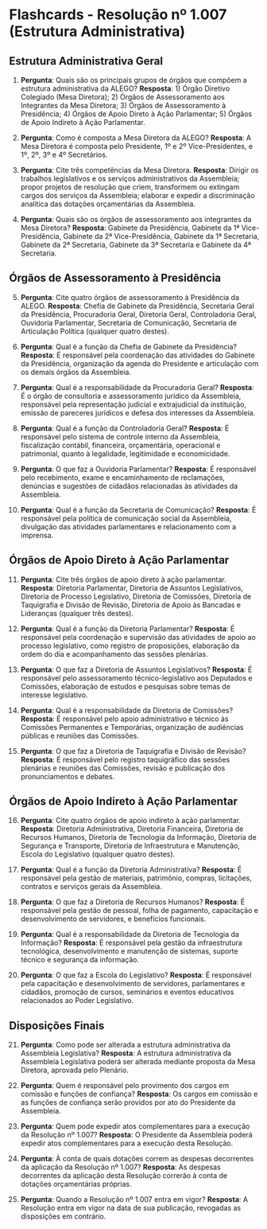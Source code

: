 # Flashcards - Resolução nº 1.007 (Estrutura Administrativa)

## Estrutura Administrativa Geral

1. **Pergunta**: Quais são os principais grupos de órgãos que compõem a estrutura administrativa da ALEGO?
   **Resposta**: 1) Órgão Diretivo Colegiado (Mesa Diretora); 2) Órgãos de Assessoramento aos Integrantes da Mesa Diretora; 3) Órgãos de Assessoramento à Presidência; 4) Órgãos de Apoio Direto à Ação Parlamentar; 5) Órgãos de Apoio Indireto à Ação Parlamentar.

2. **Pergunta**: Como é composta a Mesa Diretora da ALEGO?
   **Resposta**: A Mesa Diretora é composta pelo Presidente, 1º e 2º Vice-Presidentes, e 1º, 2º, 3º e 4º Secretários.

3. **Pergunta**: Cite três competências da Mesa Diretora.
   **Resposta**: Dirigir os trabalhos legislativos e os serviços administrativos da Assembleia; propor projetos de resolução que criem, transformem ou extingam cargos dos serviços da Assembleia; elaborar e expedir a discriminação analítica das dotações orçamentárias da Assembleia.

4. **Pergunta**: Quais são os órgãos de assessoramento aos integrantes da Mesa Diretora?
   **Resposta**: Gabinete da Presidência, Gabinete da 1ª Vice-Presidência, Gabinete da 2ª Vice-Presidência, Gabinete da 1ª Secretaria, Gabinete da 2ª Secretaria, Gabinete da 3ª Secretaria e Gabinete da 4ª Secretaria.

## Órgãos de Assessoramento à Presidência

5. **Pergunta**: Cite quatro órgãos de assessoramento à Presidência da ALEGO.
   **Resposta**: Chefia de Gabinete da Presidência, Secretaria Geral da Presidência, Procuradoria Geral, Diretoria Geral, Controladoria Geral, Ouvidoria Parlamentar, Secretaria de Comunicação, Secretaria de Articulação Política (qualquer quatro destes).

6. **Pergunta**: Qual é a função da Chefia de Gabinete da Presidência?
   **Resposta**: É responsável pela coordenação das atividades do Gabinete da Presidência, organização da agenda do Presidente e articulação com os demais órgãos da Assembleia.

7. **Pergunta**: Qual é a responsabilidade da Procuradoria Geral?
   **Resposta**: É o órgão de consultoria e assessoramento jurídico da Assembleia, responsável pela representação judicial e extrajudicial da instituição, emissão de pareceres jurídicos e defesa dos interesses da Assembleia.

8. **Pergunta**: Qual é a função da Controladoria Geral?
   **Resposta**: É responsável pelo sistema de controle interno da Assembleia, fiscalização contábil, financeira, orçamentária, operacional e patrimonial, quanto à legalidade, legitimidade e economicidade.

9. **Pergunta**: O que faz a Ouvidoria Parlamentar?
   **Resposta**: É responsável pelo recebimento, exame e encaminhamento de reclamações, denúncias e sugestões de cidadãos relacionadas às atividades da Assembleia.

10. **Pergunta**: Qual é a função da Secretaria de Comunicação?
    **Resposta**: É responsável pela política de comunicação social da Assembleia, divulgação das atividades parlamentares e relacionamento com a imprensa.

## Órgãos de Apoio Direto à Ação Parlamentar

11. **Pergunta**: Cite três órgãos de apoio direto à ação parlamentar.
    **Resposta**: Diretoria Parlamentar, Diretoria de Assuntos Legislativos, Diretoria de Processo Legislativo, Diretoria de Comissões, Diretoria de Taquigrafia e Divisão de Revisão, Diretoria de Apoio às Bancadas e Lideranças (qualquer três destes).

12. **Pergunta**: Qual é a função da Diretoria Parlamentar?
    **Resposta**: É responsável pela coordenação e supervisão das atividades de apoio ao processo legislativo, como registro de proposições, elaboração da ordem do dia e acompanhamento das sessões plenárias.

13. **Pergunta**: O que faz a Diretoria de Assuntos Legislativos?
    **Resposta**: É responsável pelo assessoramento técnico-legislativo aos Deputados e Comissões, elaboração de estudos e pesquisas sobre temas de interesse legislativo.

14. **Pergunta**: Qual é a responsabilidade da Diretoria de Comissões?
    **Resposta**: É responsável pelo apoio administrativo e técnico às Comissões Permanentes e Temporárias, organização de audiências públicas e reuniões das Comissões.

15. **Pergunta**: O que faz a Diretoria de Taquigrafia e Divisão de Revisão?
    **Resposta**: É responsável pelo registro taquigráfico das sessões plenárias e reuniões das Comissões, revisão e publicação dos pronunciamentos e debates.

## Órgãos de Apoio Indireto à Ação Parlamentar

16. **Pergunta**: Cite quatro órgãos de apoio indireto à ação parlamentar.
    **Resposta**: Diretoria Administrativa, Diretoria Financeira, Diretoria de Recursos Humanos, Diretoria de Tecnologia da Informação, Diretoria de Segurança e Transporte, Diretoria de Infraestrutura e Manutenção, Escola do Legislativo (qualquer quatro destes).

17. **Pergunta**: Qual é a função da Diretoria Administrativa?
    **Resposta**: É responsável pela gestão de materiais, patrimônio, compras, licitações, contratos e serviços gerais da Assembleia.

18. **Pergunta**: O que faz a Diretoria de Recursos Humanos?
    **Resposta**: É responsável pela gestão de pessoal, folha de pagamento, capacitação e desenvolvimento de servidores, e benefícios funcionais.

19. **Pergunta**: Qual é a responsabilidade da Diretoria de Tecnologia da Informação?
    **Resposta**: É responsável pela gestão da infraestrutura tecnológica, desenvolvimento e manutenção de sistemas, suporte técnico e segurança da informação.

20. **Pergunta**: O que faz a Escola do Legislativo?
    **Resposta**: É responsável pela capacitação e desenvolvimento de servidores, parlamentares e cidadãos, promoção de cursos, seminários e eventos educativos relacionados ao Poder Legislativo.

## Disposições Finais

21. **Pergunta**: Como pode ser alterada a estrutura administrativa da Assembleia Legislativa?
    **Resposta**: A estrutura administrativa da Assembleia Legislativa poderá ser alterada mediante proposta da Mesa Diretora, aprovada pelo Plenário.

22. **Pergunta**: Quem é responsável pelo provimento dos cargos em comissão e funções de confiança?
    **Resposta**: Os cargos em comissão e as funções de confiança serão providos por ato do Presidente da Assembleia.

23. **Pergunta**: Quem pode expedir atos complementares para a execução da Resolução nº 1.007?
    **Resposta**: O Presidente da Assembleia poderá expedir atos complementares para a execução desta Resolução.

24. **Pergunta**: À conta de quais dotações correm as despesas decorrentes da aplicação da Resolução nº 1.007?
    **Resposta**: As despesas decorrentes da aplicação desta Resolução correrão à conta de dotações orçamentárias próprias.

25. **Pergunta**: Quando a Resolução nº 1.007 entra em vigor?
    **Resposta**: A Resolução entra em vigor na data de sua publicação, revogadas as disposições em contrário.
